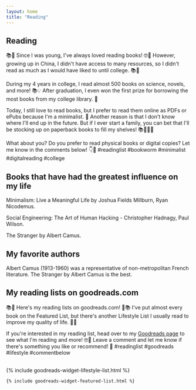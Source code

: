 ```yaml
---
layout: home
title: "Reading"
---
```


## Reading

📚📖 Since I was young, I've always loved reading books! 🤓📖 However, growing up in China, I didn't have access to many resources, so I didn't read as much as I would have liked to until college. 📚🌟

During my 4 years in college, I read almost 500 books on science, novels, and more! 📚💡 After graduation, I even won the first prize for borrowing the most books from my college library. 🥇

Today, I still love to read books, but I prefer to read them online as PDFs or ePubs because I'm a minimalist. 🌿 Another reason is that I don't know where I'll end up in the future. But if I ever start a family, you can bet that I'll be stocking up on paperback books to fill my shelves! 📚👨‍👩‍👧

What about you? Do you prefer to read physical books or digital copies? Let me know in the comments below! 👇🤔 #readinglist #bookworm #minimalist #digitalreading #college

## Books that have had the greatest influence on my life


Minimalism: Live a Meaningful Life by Joshua Fields Millburn, Ryan Nicodemus.

Social Engineering: The Art of Human Hacking - Christopher Hadnagy, Paul Wilson. 

The Stranger by Albert Camus.


## My favorite authors

Albert Camus (1913-1960) was a representative of non-metropolitan French literature. The Stranger by Albert Camus is the best.




## My reading lists on goodreads.com

📚📖 Here's my reading lists on goodreads.com! 📖📚
I've put almost every book on the Featured List, but there's another Lifestyle List I usually read to improve my quality of life. 💪🌞

If you're interested in my reading list, head over to my [Goodreads page](https://www.goodreads.com/user/show/157526677-zhutao) to see what I'm reading and more! 🤓👀
Leave a comment and let me know if there's something you like or recommend! 🙌 #readinglist #goodreads #lifestyle #commentbelow

<br>


<div class="row g-5 mb-5">
  <div class="col-md-5">
    {% include goodreads-widget-lifestyle-list.html %}
  </div>
  <div class="col-md-5">

    {% include goodreads-widget-featured-list.html %}

  </div>
</div>